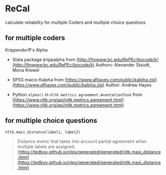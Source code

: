 # ReCal
calculate reliability for multiple Coders and multiple choice questions

## for multiple coders
Krippendorff's Alpha
- Stata
  package krippalpha from [http://fmwww.bc.edu/RePEc/bocode/k](http://fmwww.bc.edu/RePEc/bocode/k)
  Authors: Alexander Staudt, Mona Krewel

- SPSS
  macro Kalpha from [https://www.afhayes.com/public/kalpha.zip](https://www.afhayes.com/public/kalpha.zip)
  Author: Andrew Hayes

- Python
  ```alpha()``` in ```nltk.metrics.agreement.AnnotationTask```
  from [https://www.nltk.org/api/nltk.metrics.agreement.html](https://www.nltk.org/api/nltk.metrics.agreement.html)

## for multiple choice questions
```
nltk.masi_distance(label1, label2)
```
> Distance metric that takes into account partial agreement when multiple labels are assigned.
[https://tedboy.github.io/nlps/generated/generated/nltk.masi_distance.html](https://tedboy.github.io/nlps/generated/generated/nltk.masi_distance.html)
